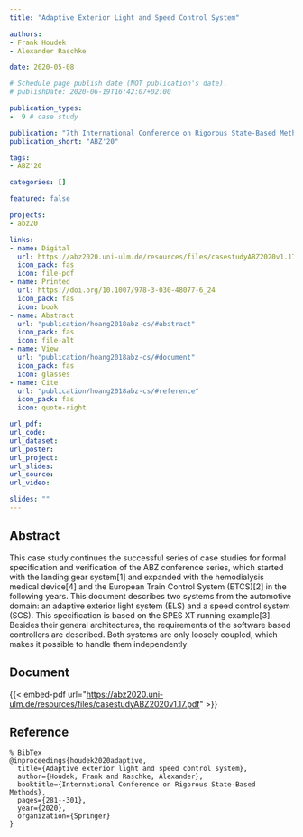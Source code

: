 ```yaml
---
title: "Adaptive Exterior Light and Speed Control System"

authors:
- Frank Houdek
- Alexander Raschke

date: 2020-05-08

# Schedule page publish date (NOT publication's date).
# publishDate: 2020-06-19T16:42:07+02:00

publication_types:
-  9 # case study

publication: "7th International Conference on Rigorous State-Based Methods (ABZ'20)"
publication_short: "ABZ'20"

tags:
- ABZ'20

categories: []

featured: false

projects:
- abz20

links:
- name: Digital
  url: https://abz2020.uni-ulm.de/resources/files/casestudyABZ2020v1.17.pdf
  icon_pack: fas
  icon: file-pdf
- name: Printed
  url: https://doi.org/10.1007/978-3-030-48077-6_24
  icon_pack: fas
  icon: book
- name: Abstract
  url: "publication/hoang2018abz-cs/#abstract"
  icon_pack: fas
  icon: file-alt
- name: View
  url: "publication/hoang2018abz-cs/#document"
  icon_pack: fas
  icon: glasses
- name: Cite
  url: "publication/hoang2018abz-cs/#reference"
  icon_pack: fas
  icon: quote-right

url_pdf:
url_code:
url_dataset:
url_poster:
url_project:
url_slides:
url_source:
url_video:

slides: ""
---
```


## Abstract

This case study continues the successful series of case studies for formal specification and verification of the ABZ conference series, which started with the landing gear system[1] and expanded with the hemodialysis medical device[4] and the European Train Control System (ETCS)[2] in the following years. This document describes two systems from the automotive domain: an adaptive exterior light system (ELS) and a speed control system (SCS). This specification is based on the SPES XT running example[3]. Besides their general architectures, the requirements of the software based controllers are described. Both systems are only loosely coupled, which makes it possible to handle them independently

## Document

{{< embed-pdf url="https://abz2020.uni-ulm.de/resources/files/casestudyABZ2020v1.17.pdf" >}}

## Reference

~~~
% BibTex
@inproceedings{houdek2020adaptive,
  title={Adaptive exterior light and speed control system},
  author={Houdek, Frank and Raschke, Alexander},
  booktitle={International Conference on Rigorous State-Based Methods},
  pages={281--301},
  year={2020},
  organization={Springer}
}
~~~
